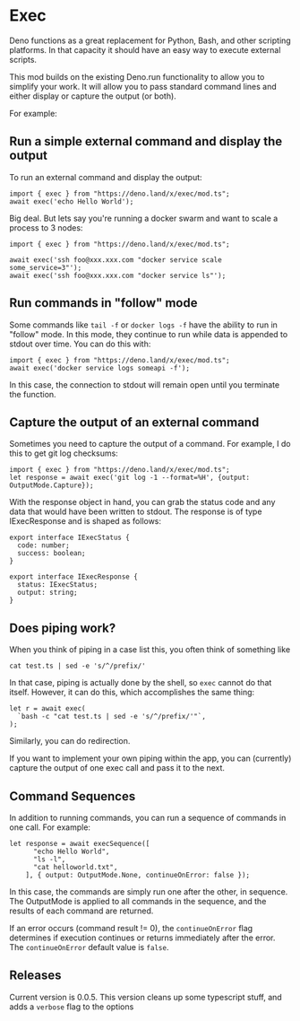 # Exec
Deno functions as a great replacement for Python, Bash, and other scripting platforms. In that capacity
it should have an easy way to execute external scripts.

This mod builds on the existing Deno.run functionality to allow you to simplify your work.  It will 
allow you to pass standard command lines and either display or capture the output (or both).  

For example:

## Run a simple external command and display the output
To run an external command and display the output:
```
import { exec } from "https://deno.land/x/exec/mod.ts";
await exec('echo Hello World');
```
Big deal.  But lets say you're running a docker swarm and want to scale a process to 3 nodes:
```
import { exec } from "https://deno.land/x/exec/mod.ts";

await exec('ssh foo@xxx.xxx.com "docker service scale some_service=3"');
await exec('ssh foo@xxx.xxx.com "docker service ls"');

```

## Run commands in "follow" mode
Some commands like `tail -f` or `docker logs -f` have the ability to run in "follow" mode.  In this mode,
they continue to run while data is appended to stdout over time.  You can do this with:
```
import { exec } from "https://deno.land/x/exec/mod.ts";
await exec('docker service logs someapi -f');
```
In this case, the connection to stdout will remain open until you terminate the function.

## Capture the output of an external command
Sometimes you need to capture the output of a command.  For example, I do this to get git log checksums:
```
import { exec } from "https://deno.land/x/exec/mod.ts";
let response = await exec('git log -1 --format=%H', {output: OutputMode.Capture});
```

With the response object in hand, you can grab the status code and any data that would have been
written to stdout.  The response is of type IExecResponse and is shaped as follows:
```
export interface IExecStatus {
  code: number;
  success: boolean;
}

export interface IExecResponse {
  status: IExecStatus;
  output: string;
}
```
## Does piping work?

When you think of piping in a case list this, you often think of something like

```
cat test.ts | sed -e 's/^/prefix/'
```

In that case, piping is actually done by the shell, so `exec` cannot do that itself. However, it can do this, which accomplishes the same thing:

```
let r = await exec(
  `bash -c "cat test.ts | sed -e 's/^/prefix/'"`,
);
```

Similarly, you can do redirection.

If you want to implement your own piping within the app, you can (currently) capture the output of one exec call and pass it to the next.

## Command Sequences
In addition to running commands, you can run a sequence of commands in one call.  For example:

```
let response = await execSequence([
      "echo Hello World",
      "ls -l",
      "cat helloworld.txt",
    ], { output: OutputMode.None, continueOnError: false });
```

In this case, the commands are simply run one after the other, in sequence.  The OutputMode is applied to 
all commands in the sequence, and the results of each command are returned.  

If an error occurs (command result != 0), the `continueOnError` flag determines if execution continues or
returns immediately after the error.  The `continueOnError` default value is `false`.

## Releases

Current version is 0.0.5.  This version cleans up some typescript stuff, and adds a `verbose` flag to the options